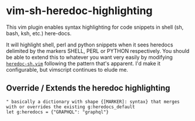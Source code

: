 # vim-sh-heredoc-highlighting
This vim plugin enables syntax highlighting for code snippets in shell (sh, bash, ksh, etc.) here-docs.

It will highlight shell, perl and python snippets when it sees heredocs
delimited by the markers SHELL, PERL or PYTHON respectively. You should be able
to extend this to whatever you want very easily by modifying
[`heredoc-sh.vim`](after/syntax/sh/heredoc-sh.vim) following the pattern that's apparent. I'd make it
configurable, but vimscript continues to elude me.

## Override / Extends the heredoc highlighting

```vim
" basically a dictionary with shape {[MARKER]: syntax} that merges with or overrides the existing g:heredocs_default
let g:heredocs = {"GRAPHQL": "graphql"}
```
